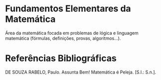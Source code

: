# Fundamentos Elementares da Matemática

Área da matemática focada em problemas de lógica e linguagem matemática (fórmulas, definições, provas, algoritmos...).

# Referências Bibliográficas

DE SOUZA RABELO, Paulo. Assunta Bem! Matemática é Peleja. [S.l.: S.n.].
